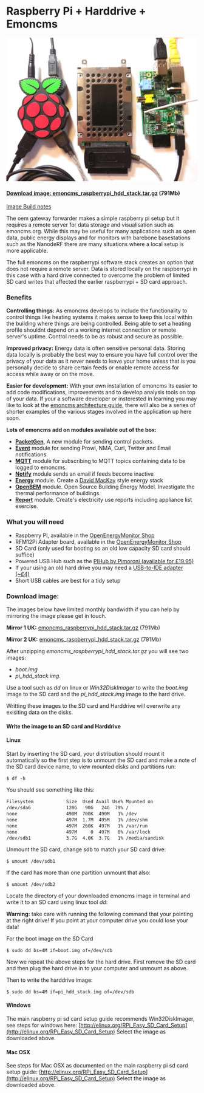 # Raspberry Pi + Harddrive + Emoncms

![](files/pihdsetup.jpg)

#### [Download image: emoncms_raspberrypi_hdd_stack.tar.gz](http://217.9.195.228/emoncms_raspberrypi_hdd_stack.tar.gz) (791Mb)

[Image Build notes](http://emoncms.org/site/docs/raspberrypihddbuild)

The oem gateway forwarder makes a simple raspberry pi setup but it requires a remote server for data storage and visualisation such as emoncms.org. While this may be useful for many applications such as open data, public energy displays and for monitors with barebone basestations such as the NanodeRF there are many situations where a local setup is more applicable. 

The full emoncms on the raspberrypi software stack creates an option that does not require a remote server. Data is stored locally on the raspberrypi in this case with a hard drive connected to overcome the problem of limited SD card writes that affected the earlier raspberrypi + SD card approach.

### Benefits

**Controlling things:**
As emoncms develops to include the functionality to control things like heating systems it makes sense to keep this local within the building where things are being controlled. Being able to set a heating profile shouldnt depend on a working internet connection or remote server's uptime. Control needs to be as robust and secure as possible.

**Improved privacy:**
Energy data is often sensitive personal data. Storing data locally is probably the best way to ensure you have full control over the privacy of your data as it never needs to leave your home unless that is you personally decide to share certain feeds or enable remote access for access while away or on the move.

**Easier for development:**
With your own installation of emoncms its easier to add code modifications, improvements and to develop analysis tools on top of your data. If your a software developer or insterested in learning you may like to look at the [emoncms architecture guide](http://emoncms.org/site/docs/architecture), there will also be a series of shorter examples of the various stages involved in the application up here soon.

**Lots of emoncms add on modules available out of the box:**

- [**PacketGen**](https://github.com/emoncms/packetgen), A new module for sending control packets.
- [**Event**](https://github.com/emoncms/event) module for sending Prowl, NMA, Curl, Twitter and Email notifications.
- [**MQTT**](http://github.com/elyobelyob/mqtt) module for subscribing to MQTT topics containing data to be logged to emoncms.
- [**Notify**](http://github.com/emoncms/notify) module sends an email if feeds become inactive
- [**Energy**](http://github.com/emoncms/energy) module. Create a [David MacKay](http://withouthotair.com) style energy stack
- [**OpenBEM**](http://github.com/emoncms/openbem) module. Open Source Building Energy Model. Investigate the thermal performance of buildings.
- [**Report**](http://github.com/emoncms/report) module. Create's electricity use reports including appliance list exercise.

### What you will need

- Raspberry PI, available in the [OpenEnergyMonitor Shop](http://shop.openenergymonitor.com/raspberry-pi-model-b/)
- RFM12Pi Adapter board, available in the [OpenEnergyMonitor Shop](http://shop.openenergymonitor.com/rfm12pi-v2-raspberry-pi-expansion-board/)
- SD Card (only used for booting so an old low capacity SD card should suffice)
- Powered USB Hub such as the [PIHub by Pimoroni (available for £19.95)](http://shop.pimoroni.com/products/pihub)
- If your using an old hard drive you may need a [USB-to-IDE adapter (~£4)](http://www.amazon.co.uk/gp/product/B009C6O1BM/)
- Short USB cables are best for a tidy setup


### Download image: 
The images below have limited monthly bandwidth if you can help by mirroring the image please get in touch.

**Mirror 1 UK:** [emoncms_raspberrypi_hdd_stack.tar.gz](http://217.9.195.228/emoncms_raspberrypi_hdd_stack.tar.gz) (791Mb)

**Mirror 2 UK:** [emoncms_raspberrypi_hdd_stack.tar.gz](http://213.138.101.177/emoncms_raspberrypi_hdd_stack.tar.gz) (791Mb)

After unzipping *emoncms_raspberrypi_hdd_stack.tar.gz* you will see two images: 

- *boot.img*
- *pi_hdd_stack.img*. 

Use a tool such as *dd* on linux or *Win32DiskImager* to write the *boot.img* image to the SD card and the *pi\_hdd\_stack.img* image to the hard drive. 

Writting these images to the SD card and Harddrive will overwrite any exisiting data on the disks.

#### Write the image to an SD card and Harddrive

#### Linux

Start by inserting the SD card, your distribution should mount it automatically so the first step is to unmount the SD card and make a note of the SD card device name, to view mounted disks and partitions run:

    $ df -h

You should see something like this:

    Filesystem            Size  Used Avail Use% Mounted on
    /dev/sda6             120G   90G   24G  79% /
    none                  490M  700K  490M   1% /dev
    none                  497M  1.7M  495M   1% /dev/shm
    none                  497M  260K  497M   1% /var/run
    none                  497M     0  497M   0% /var/lock
    /dev/sdb1             3.7G  4.0K  3.7G   1% /media/sandisk

Unmount the SD card, change sdb to match your SD card drive:

    $ umount /dev/sdb1 

If the card has more than one partition unmount that also: 

    $ umount /dev/sdb2

Locate the directory of your downloaded emoncms image in terminal and write it to an SD card using linux tool *dd*:

<div class='alert alert-error'><i class='icon-fire'></i> <b>Warning:</b> take care with running the following command that your pointing at the right drive! If you point at your computer drive you could lose your data!</div>

For the boot image on the SD Card

    $ sudo dd bs=4M if=boot.img of=/dev/sdb
    
Now we repeat the above steps for the hard drive. First remove the SD card and then plug the hard drive in to your computer and unmount as above.

Then to write the harddrive image:
    
    $ sudo dd bs=4M if=pi_hdd_stack.img of=/dev/sdb

#### Windows 

The main raspberry pi sd card setup guide recommends Win32DiskImager, see steps for windows here: 
[http://elinux.org/RPi_Easy_SD_Card_Setup](http://elinux.org/RPi_Easy_SD_Card_Setup)
Select the image as downloaded above.

#### Mac OSX 

See steps for Mac OSX as documented on the main raspberry pi sd card setup guide:
[http://elinux.org/RPi_Easy_SD_Card_Setup](http://elinux.org/RPi_Easy_SD_Card_Setup)
Select the image as downloaded above.
<br><br>
